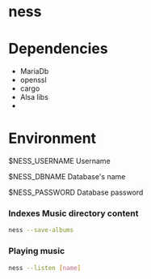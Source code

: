 # ness

# Dependencies

* MariaDb
* openssl
* cargo 
* Alsa libs
* 

# Environment

$NESS_USERNAME   Username 

$NESS_DBNAME     Database's name

$NESS_PASSWORD   Database password


### Indexes Music directory content

```bash
ness --save-albums
```
### Playing music


```bash
ness --listen [name]
```

